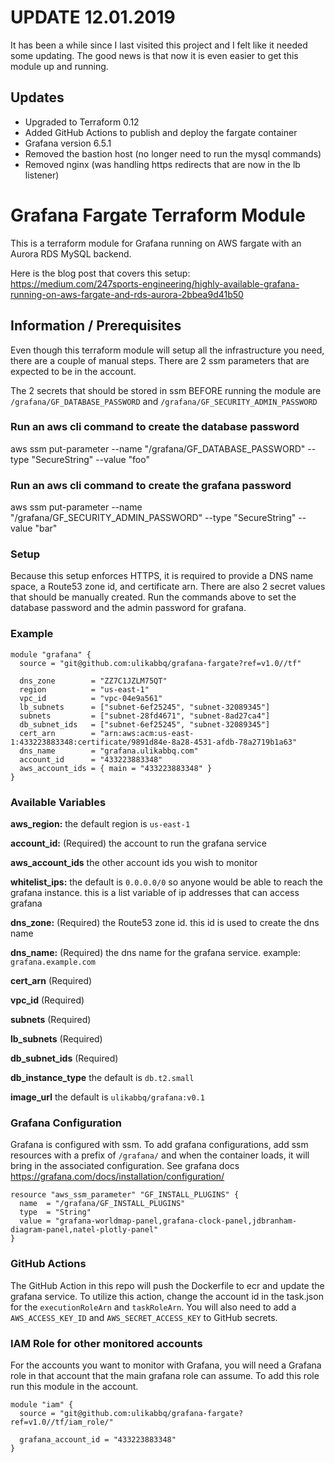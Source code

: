 # UPDATE 12.01.2019 
It has been a while since I last visited this project and I felt like it needed some updating. The good news is that now it is 
even easier to get this module up and running. 

## Updates 
* Upgraded to Terraform 0.12
* Added GitHub Actions to publish and deploy the fargate container 
* Grafana version 6.5.1 
* Removed the bastion host (no longer need to run the mysql commands)
* Removed nginx (was handling https redirects that are now in the lb listener)

# Grafana Fargate Terraform Module

This is a terraform module for Grafana running on AWS fargate with an Aurora RDS MySQL backend.

Here is the blog post that covers this setup:  
https://medium.com/247sports-engineering/highly-available-grafana-running-on-aws-fargate-and-rds-aurora-2bbea9d41b50

## Information / Prerequisites

Even though this terraform module will setup all the infrastructure you need, there are a couple of manual steps. There are 2 ssm parameters that are expected to be in the account.  

The 2 secrets that should be stored in ssm BEFORE running the module are `/grafana/GF_DATABASE_PASSWORD` and `/grafana/GF_SECURITY_ADMIN_PASSWORD`

### Run an aws cli command to create the database password

aws ssm put-parameter --name "/grafana/GF_DATABASE_PASSWORD" --type "SecureString" --value "foo"

### Run an aws cli command to create the grafana password

aws ssm put-parameter --name "/grafana/GF_SECURITY_ADMIN_PASSWORD" --type "SecureString" --value "bar"

### Setup

Because this setup enforces HTTPS, it is required to provide a DNS name space, a Route53 zone id, and certificate arn. There are also 2 secret values that should be manually created. Run the commands above to set the database password and the admin password for grafana.

### Example

```HCL
module "grafana" {
  source = "git@github.com:ulikabbq/grafana-fargate?ref=v1.0//tf"

  dns_zone        = "ZZ7C1JZLM75QT"
  region          = "us-east-1"
  vpc_id          = "vpc-04e9a561"
  lb_subnets      = ["subnet-6ef25245", "subnet-32089345"]
  subnets         = ["subnet-28fd4671", "subnet-8ad27ca4"]
  db_subnet_ids   = ["subnet-6ef25245", "subnet-32089345"]
  cert_arn        = "arn:aws:acm:us-east-1:433223883348:certificate/9891d84e-8a28-4531-afdb-78a2719b1a63"
  dns_name        = "grafana.ulikabbq.com"
  account_id      = "433223883348"
  aws_account_ids = { main = "433223883348" }
}

```

### Available Variables

**aws_region:** the default region is `us-east-1`

**account_id:** (Required) the account to run the grafana service

**aws_account_ids** the other account ids you wish to monitor

**whitelist_ips:** the default is `0.0.0.0/0` so anyone would be able to reach the grafana instance. this is a list variable of ip addresses that can access grafana

**dns_zone:** (Required) the Route53 zone id. this id is used to create the dns name

**dns_name:** (Required) the dns name for the grafana service. example: `grafana.example.com`

**cert_arn** (Required)

**vpc_id** (Required)

**subnets** (Required)

**lb_subnets** (Required)

**db_subnet_ids** (Required)

**db_instance_type** the default is `db.t2.small`

**image_url** the default is `ulikabbq/grafana:v0.1`


### Grafana Configuration

Grafana is configured with ssm. To add grafana configurations, add ssm resources with a prefix of `/grafana/` and when the container loads, it will bring in the associated configuration. See grafana docs https://grafana.com/docs/installation/configuration/

```HCL
resource "aws_ssm_parameter" "GF_INSTALL_PLUGINS" {
  name  = "/grafana/GF_INSTALL_PLUGINS"
  type  = "String"
  value = "grafana-worldmap-panel,grafana-clock-panel,jdbranham-diagram-panel,natel-plotly-panel"
}
```

### GitHub Actions 
The GitHub Action in this repo will push the Dockerfile to ecr and update the grafana service. To utilize this action, change the account id in the task.json for the `executionRoleArn` and `taskRoleArn`. You will also need to add a `AWS_ACCESS_KEY_ID` and `AWS_SECRET_ACCESS_KEY` to GitHub secrets. 

### IAM Role for other monitored accounts 
For the accounts you want to monitor with Grafana, you will need a Grafana role in that account that the main grafana role can assume. To add this role run this module in the account. 

```HCL
module "iam" {
  source = "git@github.com:ulikabbq/grafana-fargate?ref=v1.0//tf/iam_role/"

  grafana_account_id = "433223883348"
}
```